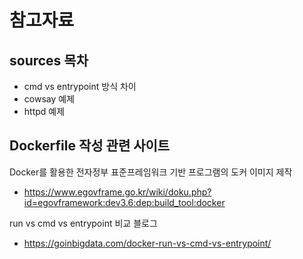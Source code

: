 # 참고자료

## sources 목차

- cmd vs entrypoint 방식 차이
- cowsay 예제
- httpd 예제

## Dockerfile 작성 관련 사이트

Docker를 활용한 전자정부 표준프레임워크 기반 프로그램의 도커 이미지 제작

- https://www.egovframe.go.kr/wiki/doku.php?id=egovframework:dev3.6:dep:build_tool:docker

run vs cmd vs entrypoint 비교 블로그

- https://goinbigdata.com/docker-run-vs-cmd-vs-entrypoint/